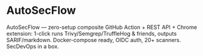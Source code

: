 # AutoSecFlow
AutoSecFlow — zero-setup composite GitHub Action + REST API + Chrome extension: 1-click runs Trivy/Semgrep/TruffleHog &amp; friends, outputs SARIF/markdown. Docker-compose ready, OIDC auth, 20+ scanners. SecDevOps in a box.
